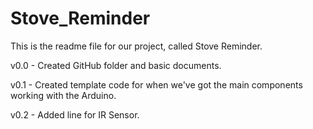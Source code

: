 # Stove_Reminder
This is the readme file for our project, called Stove Reminder.


v0.0 - Created GitHub folder and basic documents.

v0.1 - Created template code for when we've got the main components working with the Arduino.

v0.2 - Added line for IR Sensor.
